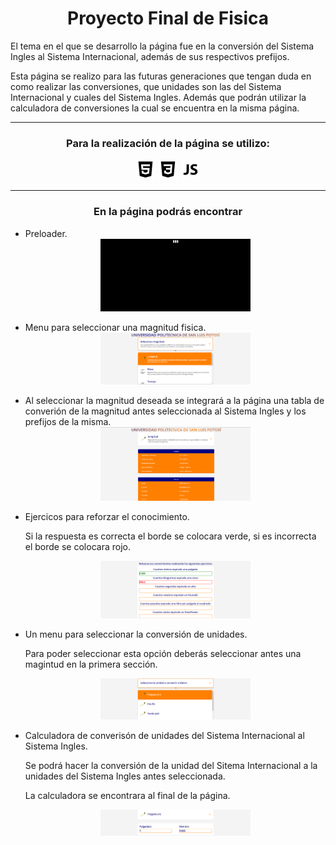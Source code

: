 <div>
  <h1  align="center">Proyecto Final de Fisica</h1>
  <p>El tema en el que se desarrollo la página fue en la conversión del Sistema Ingles al Sistema Internacional, además de sus respectivos prefijos.<p>
  <p>Esta página se realizo para las futuras generaciones que tengan duda en como realizar las conversiones, que unidades son las del Sistema Internacional y cuales del Sistema Ingles. Además que podrán utilizar la calculadora de conversiones la cual se encuentra en la misma página.</p>
</div>

---

<div align="center">
  <h3>Para la realización de la página se utilizo:</h2>
  <img src="https://github.com/vorillaz/devicons/raw/master/!PNG/html5.png" alt="HTML5">
  <img src="https://github.com/vorillaz/devicons/raw/master/!PNG/css3.png" alt="CSS3">
  <img src="https://github.com/vorillaz/devicons/blob/master/!PNG/javascript.png" alt="JavaScript">
</div>

---

<div>
  <h3 align="center">En la página podrás encontrar</h3>
  <ul>
    <li>Preloader.</li>
      <div align="center">
        <img src="https://github.com/JordanMedinaOrtiz/Proyecto-Fisica/blob/main/preloader.png" width="50%">
      </div>  
  </ul>
  
  <ul>
    <li>Menu para seleccionar una magnitud fisica.
      <div align="center">
        <img src="https://github.com/JordanMedinaOrtiz/Proyecto-Fisica/blob/main/seleccion.png" width="50%">
      </div>
    </li>
  </ul>
  
  <ul>
    <li>Al seleccionar la magnitud deseada se integrará a la página una tabla de converión de la magnitud antes seleccionada al Sistema Ingles y los prefijos de la misma.
      <div align="center">
        <img src="https://github.com/JordanMedinaOrtiz/Proyecto-Fisica/blob/main/tablas.png" width="50%">
      </div>
     </li>
  </ul>
  
  <ul>
    <li>Ejercicos para reforzar el conocimiento.
      <p>Si la respuesta es correcta el borde se colocara verde, si es incorrecta el borde se colocara rojo.</p>
      <div align="center">
        <img src="https://github.com/JordanMedinaOrtiz/Proyecto-Fisica/blob/main/ejercicios.png" width="50%">
      </div>
     </li>
  </ul>
  
  <ul>
    <li>Un menu para seleccionar la conversión de unidades.
      <p>Para poder seleccionar esta opción deberás seleccionar antes una magintud en la primera sección.</p>
      <div align="center">
        <img src="https://github.com/JordanMedinaOrtiz/Proyecto-Fisica/blob/main/seleccion2.png" width="50%">
      </div>
    </li>
  </ul>
  
  <ul>
    <li>Calculadora de converisón de unidades del Sistema Internacional al Sistema Ingles.</li>
    <p>Se podrá hacer la conversión de la unidad del Sitema Internacional a la unidades del Sistema Ingles antes seleccionada.</p>
    <p>La calculadora se encontrara al final de la página.</p>
    <div align="center">
        <img src="https://github.com/JordanMedinaOrtiz/Proyecto-Fisica/blob/main/calculadora.png" width="50%">
      </div>
  </ul>
  
</div>
